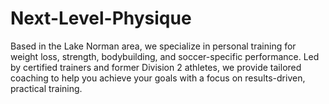 # Next-Level-Physique
Based in the Lake Norman area, we specialize in personal training for weight loss, strength, bodybuilding, and soccer-specific performance. Led by certified trainers and former Division 2 athletes, we provide tailored coaching to help you achieve your goals with a focus on results-driven, practical training.
